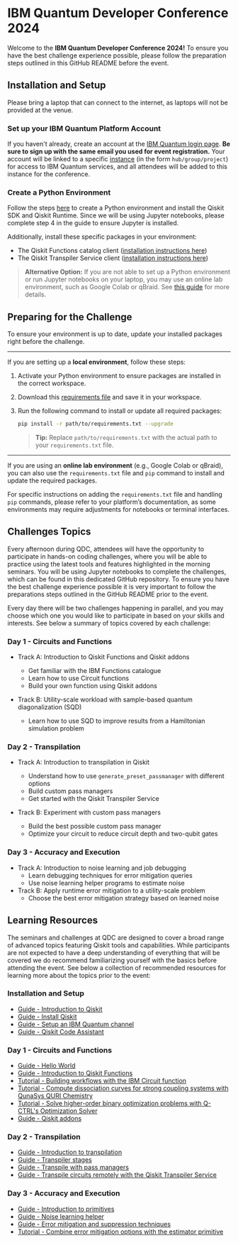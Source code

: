 # IBM Quantum Developer Conference 2024

Welcome to the **IBM Quantum Developer Conference 2024!** To ensure you have the best challenge experience possible, please follow the preparation steps outlined in this GitHub README before the event.

## Installation and Setup
Please bring a laptop that can connect to the internet, as laptops will not be provided at the venue.

### Set up your IBM Quantum Platform Account
If you haven't already, create an account at the [IBM Quantum login page](https://quantum.ibm.com/login). **Be sure to sign up with the same email you used for event registration.** Your account will be linked to a specific [instance](https://docs.quantum.ibm.com/guides/instances) (in the form `hub/group/project`) for access to IBM Quantum services, and all attendees will be added to this instance for the conference.

### Create a Python Environment
Follow the steps [here](https://docs.quantum.ibm.com/guides/install-qiskit#install-the-qiskit-sdk-and-the-qiskit-runtime-client) to create a Python environment and install the Qiskit SDK and Qiskit Runtime. Since we will be using Jupyter notebooks, please complete step 4 in the guide to ensure Jupyter is installed.

Additionally, install these specific packages in your environment:
- The Qiskit Functions catalog client ([installation instructions here](https://docs.quantum.ibm.com/guides/functions#install-qiskit-functions-catalog-client))
- The Qiskit Transpiler Service client ([installation instructions here](https://docs.quantum.ibm.com/guides/functions#install-the-qiskit-ibm-transpiler-package))

> **Alternative Option:**
If you are not able to set up a Python environment or run Jupyter notebooks on your laptop, you may use an online lab environment, such as Google Colab or qBraid. See [this guide](https://docs.quantum.ibm.com/guides/online-lab-environments) for more details.

## Preparing for the Challenge
To ensure your environment is up to date, update your installed packages right before the challenge.

---
If you are setting up a **local environment**, follow these steps:
1. Activate your Python environment to ensure packages are installed in the correct workspace.
2. Download this [requirements file](./requirements.txt) and save it in your workspace.
3. Run the following command to install or update all required packages:
    ```bash
    pip install -r path/to/requirements.txt --upgrade
    ```

    > **Tip:** Replace `path/to/requirements.txt` with the actual path to your `requirements.txt` file.

---
If you are using an **online lab environment** (e.g., Google Colab or qBraid), you can also use the `requirements.txt` file and `pip` command to install and update the required packages.

For specific instructions on adding the `requirements.txt` file and handling `pip` commands, please refer to your platform’s documentation, as some environments may require adjustments for notebooks or terminal interfaces.

## Challenges Topics

Every afternoon during QDC, attendees will have the opportunity to participate in hands-on coding challenges, where you will be able to practice using the latest tools and features highlighted in the morning seminars. You will be using Jupyter notebooks to complete the challenges, which can be found in this dedicated GitHub repository. To ensure you have the best challenge experience possible it is very important to follow the preparations steps outlined in the GitHub README prior to the event.

Every day there will be two challenges happening in parallel, and you may choose which one you would like to participate in based on your skills and interests. See below a summary of topics covered by each challenge:

### Day 1 - Circuits and Functions
- Track A: Introduction to Qiskit Functions and Qiskit addons
    - Get familiar with the IBM Functions catalogue
    - Learn how to use Circuit functions
    - Build your own function using Qiskit addons

- Track B: Utility-scale workload with sample-based quantum diagonalization (SQD)
    - Learn how to use SQD to improve results from a Hamiltonian simulation problem

### Day 2 - Transpilation
- Track A: Introduction to transpilation in Qiskit
    - Understand how to use `generate_preset_passmanager` with different options
    - Build custom pass managers
    - Get started with the Qiskit Transpiler Service

- Track B: Experiment with custom pass managers
    - Build the best possible custom pass manager
    - Optimize your circuit to reduce circuit depth and two-qubit gates

### Day 3 - Accuracy and Execution
- Track A: Introduction to noise learning and job debugging
    - Learn debugging techniques for error mitigation queries
    - Use noise learning helper programs to estimate noise
- Track B: Apply runtime error mitigation to a utility-scale problem
    - Choose the best error mitigation strategy based on learned noise

## Learning Resources

The seminars and challenges at QDC are designed to cover a broad range of advanced topics featuring Qiskit tools and capabilities. While participants are not expected to have a deep understanding of everything that will be covered we do recommend familiarizing yourself with the basics before attending the event. See below a collection of recommended resources for learning more about the topics prior to the event:

### Installation and Setup

- [Guide - Introduction to Qiskit](https://docs.quantum.ibm.com/guides)
- [Guide - Install Qiskit](https://docs.quantum.ibm.com/guides/install-qiskit)
- [Guide - Setup an IBM Quantum channel](https://docs.quantum.ibm.com/guides/setup-channel)
- [Guide - Qiskit Code Assistant](https://docs.quantum.ibm.com/guides/qiskit-code-assistant)

### Day 1 - Circuits and Functions

- [Guide - Hello World](https://docs.quantum.ibm.com/guides/hello-world)
- [Guide - Introduction to Qiskit Functions](https://docs.quantum.ibm.com/guides/functions)
- [Tutorial - Building workflows with the IBM Circuit function](https://learning.quantum.ibm.com/tutorial/building-workflows-with-the-ibm-circuit-function)
- [Tutorial - Compute dissociation curves for strong coupling systems with QunaSys QURI Chemistry](https://learning.quantum.ibm.com/tutorial/compute-dissociation-curves-for-strong-coupling-systems-with-quna-sys-qsci)
- [Tutorial - Solve higher-order binary optimization problems with Q-CTRL's Optimization Solver](https://learning.quantum.ibm.com/tutorial/solve-higher-order-binary-optimization-problems-with-q-ctrls-optimization-solver)
- [Guide - Qiskit addons](https://docs.quantum.ibm.com/guides/addons)

### Day 2 - Transpilation

- [Guide - Introduction to transpilation](https://docs.quantum.ibm.com/guides/transpile)
- [Guide - Transpiler stages](https://docs.quantum.ibm.com/guides/transpiler-stages)
- [Guide - Transpile with pass managers](https://docs.quantum.ibm.com/guides/transpile-with-pass-managers)
- [Guide - Transpile circuits remotely with the Qiskit Transpiler Service](https://docs.quantum.ibm.com/guides/qiskit-transpiler-service)

### Day 3 - Accuracy and Execution

- [Guide - Introduction to primitives](https://docs.quantum.ibm.com/guides/primitives)
- [Guide - Noise learning helper](https://docs.quantum.ibm.com/guides/noise-learning)
- [Guide - Error mitigation and suppression techniques](https://docs.quantum.ibm.com/guides/error-mitigation-and-suppression-techniques)
- [Tutorial - Combine error mitigation options with the estimator primitive](https://learning.quantum.ibm.com/tutorial/combine-error-mitigation-options-with-the-estimator-primitive)
